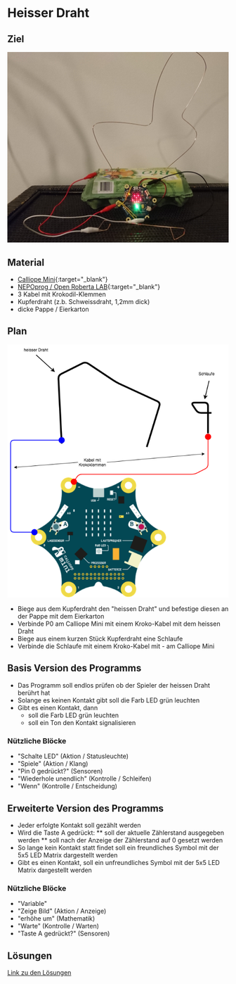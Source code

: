 # Heisser Draht

## Ziel 
![Bild vom Prototypen](img/HeisserDraht_01.jpg)

## Material

* [Calliope Mini](https://calliope.cc){:target="_blank"} 
* [NEPOprog / Open Roberta LAB](https://lab.open-roberta.org){:target="_blank"}
* 3 Kabel mit Krokodil-Klemmen
* Kupferdraht (z.b. Schweissdraht, 1,2mm dick)
* dicke Pappe / Eierkarton

## Plan

![Plan](img/HeisserDrahtPlan_V1.png)

* Biege aus dem Kupferdraht den "heissen Draht" und befestige diesen an der Pappe mit dem Eierkarton
* Verbinde P0 am Calliope Mini mit einem Kroko-Kabel mit dem heissen Draht
* Biege aus einem kurzen Stück Kupferdraht eine Schlaufe
* Verbinde die Schlaufe mit einem Kroko-Kabel mit - am Calliope Mini

## Basis Version des Programms

* Das Programm soll endlos prüfen ob der Spieler der heissen Draht berührt hat
* Solange es keinen Kontakt gibt soll die Farb LED grün leuchten
* Gibt es einen Kontakt, dann
  * soll die Farb LED grün leuchten
  * soll ein Ton den Kontakt signalisieren

### Nützliche Blöcke

* "Schalte LED" (Aktion / Statusleuchte)
* "Spiele" (Aktion / Klang)
* "Pin 0 gedrückt?" (Sensoren)
* "Wiederhole unendlich" (Kontrolle / Schleifen)
* "Wenn" (Kontrolle / Entscheidung)


## Erweiterte Version des Programms

* Jeder erfolgte Kontakt soll gezählt werden
* Wird die Taste A gedrückt: 
** soll der aktuelle Zählerstand ausgegeben werden 
** soll nach der Anzeige der Zählerstand auf 0 gesetzt werden 
* So lange kein Kontakt statt findet soll ein freundliches Symbol mit der 5x5 LED Matrix dargestellt werden  
* Gibt es einen Kontakt, soll ein unfreundliches Symbol mit der 5x5 LED Matrix dargestellt werden  

### Nützliche Blöcke

* "Variable"
* "Zeige Bild" (Aktion / Anzeige)
* "erhöhe um" (Mathematik)
* "Warte" (Kontrolle / Warten)
* "Taste A gedrückt?" (Sensoren) 

## Lösungen

[Link zu den Lösungen](heisserDraht_solutions.md)